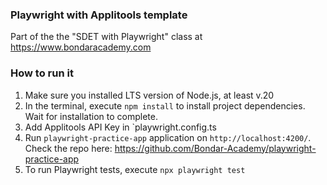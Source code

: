 ### Playwright with Applitools template

Part of the the "SDET with Playwright" class at https://www.bondaracademy.com

### How to run it

1. Make sure you installed LTS version of Node.js, at least v.20
2. In the terminal, execute `npm install` to install project dependencies. Wait for installation to complete.
3. Add Applitools API Key in `playwright.config.ts
4. Run `playwright-practice-app` application on `http://localhost:4200/`. Check the repo here: https://github.com/Bondar-Academy/playwright-practice-app
5. To run Playwright tests, execute `npx playwright test`